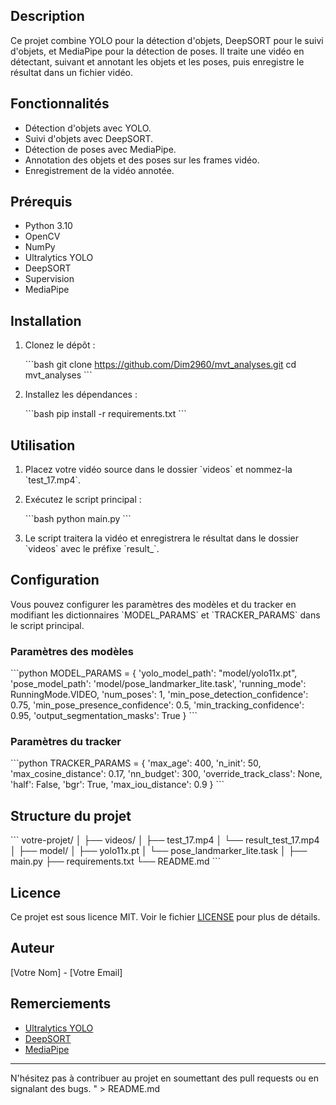 ## Description

Ce projet combine YOLO pour la détection d'objets, DeepSORT pour le suivi d'objets, et MediaPipe pour la détection de poses. Il traite une vidéo en détectant, suivant et annotant les objets et les poses, puis enregistre le résultat dans un fichier vidéo.

## Fonctionnalités

- Détection d'objets avec YOLO.
- Suivi d'objets avec DeepSORT.
- Détection de poses avec MediaPipe.
- Annotation des objets et des poses sur les frames vidéo.
- Enregistrement de la vidéo annotée.

## Prérequis

- Python 3.10
- OpenCV
- NumPy
- Ultralytics YOLO
- DeepSORT
- Supervision
- MediaPipe

## Installation

1. Clonez le dépôt :

    \`\`\`bash
    git clone https://github.com/Dim2960/mvt_analyses.git
    cd mvt_analyses
    \`\`\`

2. Installez les dépendances :

    \`\`\`bash
    pip install -r requirements.txt
    \`\`\`

## Utilisation

1. Placez votre vidéo source dans le dossier \`videos\` et nommez-la \`test_17.mp4\`.

2. Exécutez le script principal :

    \`\`\`bash
    python main.py
    \`\`\`

3. Le script traitera la vidéo et enregistrera le résultat dans le dossier \`videos\` avec le préfixe \`result_\`.

## Configuration

Vous pouvez configurer les paramètres des modèles et du tracker en modifiant les dictionnaires \`MODEL_PARAMS\` et \`TRACKER_PARAMS\` dans le script principal.

### Paramètres des modèles

\`\`\`python
MODEL_PARAMS = {
    'yolo_model_path': \"model/yolo11x.pt\",
    'pose_model_path': 'model/pose_landmarker_lite.task',
    'running_mode': RunningMode.VIDEO,
    'num_poses': 1,
    'min_pose_detection_confidence': 0.75,
    'min_pose_presence_confidence': 0.5,
    'min_tracking_confidence': 0.95,
    'output_segmentation_masks': True
}
\`\`\`

### Paramètres du tracker

\`\`\`python
TRACKER_PARAMS = {
    'max_age': 400,
    'n_init': 50,
    'max_cosine_distance': 0.17,
    'nn_budget': 300,
    'override_track_class': None,
    'half': False,
    'bgr': True,
    'max_iou_distance': 0.9
}
\`\`\`

## Structure du projet

\`\`\`
votre-projet/
│
├── videos/
│   ├── test_17.mp4
│   └── result_test_17.mp4
│
├── model/
│   ├── yolo11x.pt
│   └── pose_landmarker_lite.task
│
├── main.py
├── requirements.txt
└── README.md
\`\`\`

## Licence

Ce projet est sous licence MIT. Voir le fichier [LICENSE](LICENSE) pour plus de détails.

## Auteur

[Votre Nom] - [Votre Email]

## Remerciements

- [Ultralytics YOLO](https://github.com/ultralytics/yolov5)
- [DeepSORT](https://github.com/nwojke/deep_sort)
- [MediaPipe](https://mediapipe.dev/)

---

N'hésitez pas à contribuer au projet en soumettant des pull requests ou en signalant des bugs.
" > README.md
